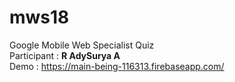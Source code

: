 # mws18
Google Mobile Web Specialist Quiz   
Participant : **R AdySurya A**   
Demo : https://main-being-116313.firebaseapp.com/
